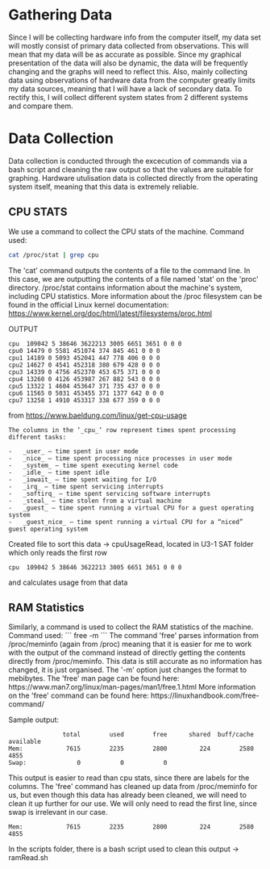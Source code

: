 # Gathering Data

Since I will be collecting hardware info from the computer itself, my data set will mostly consist of primary data collected from observations. This will mean that my data will be as accurate as possible. Since my graphical presentation of the data will also be dynamic, the data will be frequently changing and the graphs will need to reflect this. Also, mainly collecting data using observations of hardware data from the computer greatly limits my data sources, meaning that I will have a lack of secondary data. To rectify this, I will collect different system states from 2 different systems and compare them.

<h1>Data Collection</h1>
Data collection is conducted through the excecution of commands via a bash script and cleaning the raw output so that the values are suitable for graphing. Hardware utulisation data is collected directly from the operating system itself, meaning that this data is extremely reliable.

<h2>CPU STATS</h2>
We use a command to collect the CPU stats of the machine.
Command used:

```bash
cat /proc/stat | grep cpu
```

The 'cat' command outputs the contents of a file to the command line. In this case, we are outputting the contents of a file named 'stat' on the 'proc' directory. /proc/stat contains information about the machine's system, including CPU statistics.
More information about the /proc filesystem can be found in the official Linux kernel documentation: https://www.kernel.org/doc/html/latest/filesystems/proc.html



OUTPUT
```
cpu  109042 5 38646 3622213 3005 6651 3651 0 0 0
cpu0 14479 0 5581 451074 374 845 461 0 0 0
cpu1 14189 0 5093 452041 447 778 406 0 0 0
cpu2 14627 0 4541 452318 380 679 428 0 0 0
cpu3 14339 0 4756 452370 453 675 371 0 0 0
cpu4 13260 0 4126 453987 267 882 543 0 0 0
cpu5 13322 1 4604 453647 371 735 437 0 0 0
cpu6 11565 0 5031 453455 371 1377 642 0 0 0
cpu7 13258 1 4910 453317 338 677 359 0 0 0
```

from https://www.baeldung.com/linux/get-cpu-usage
```
The columns in the ‘_cpu_‘ row represent times spent processing different tasks:

-   _user_ – time spent in user mode
-   _nice_ – time spent processing nice processes in user mode
-   _system_ – time spent executing kernel code
-   _idle_ – time spent idle
-   _iowait_ – time spent waiting for I/O
-   _irq_ – time spent servicing interrupts
-   _softirq_ – time spent servicing software interrupts
-   _steal_ – time stolen from a virtual machine
-   _guest_ – time spent running a virtual CPU for a guest operating system
-   _guest_nice_ – time spent running a virtual CPU for a “niced” guest operating system
```

Created file to sort this data -> cpuUsageRead, located in U3-1 SAT folder which only reads the first row

```
cpu  109042 5 38646 3622213 3005 6651 3651 0 0 0
```

and calculates usage from that data

<h2>RAM Statistics</h2>
Similarly, a command is used to collect the RAM statistics of the machine.
Command used:
```
free -m
```
The command 'free' parses information from /proc/meminfo (again from /proc) meaning that it is easier for me to work with the output of the command instead of directly getting the contents directly from /proc/meminfo. This data is still accurate as no information has changed, it is just organised. The '-m' option just changes the format to mebibytes.
The 'free' man page can be found here: https://www.man7.org/linux/man-pages/man1/free.1.html
More information on the 'free' command can be found here: https://linuxhandbook.com/free-command/

Sample output:
```
               total        used        free      shared  buff/cache   available
Mem:            7615        2235        2800         224        2580        4855
Swap:              0           0           0
```
This output is easier to read than cpu stats, since there are labels for the columns. The 'free' command has cleaned up data from /proc/meminfo for us, but even though this data has already been cleaned, we will need to clean it up further for our use.
We will only need to read the first line, since swap is irrelevant in our case.
```
Mem:            7615        2235        2800         224        2580        4855
```
In the scripts folder, there is a bash script used to clean this output -> ramRead.sh
